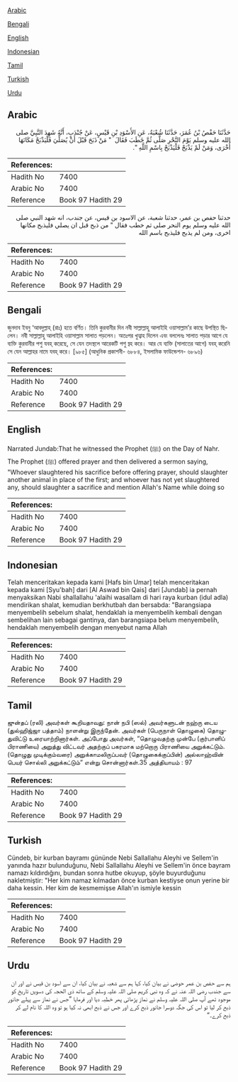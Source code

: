 [Arabic](#arabic)

[Bengali](#bengali)

[English](#english)

[Indonesian](#indonesian)

[Tamil](#tamil)

[Turkish](#turkish)

[Urdu](#urdu)

## Arabic


<div dir="rtl" lang="ar" style={{fontSize:'larger',backgroundColor:'#f8f9fa',padding:20}}>
حَدَّثَنَا حَفْصُ بْنُ عُمَرَ، حَدَّثَنَا شُعْبَةُ، عَنِ الأَسْوَدِ بْنِ قَيْسٍ، عَنْ جُنْدَبٍ، أَنَّهُ شَهِدَ النَّبِيَّ صلى الله عليه وسلم يَوْمَ النَّحْرِ صَلَّى ثُمَّ خَطَبَ فَقَالَ ‏ "‏ مَنْ ذَبَحَ قَبْلَ أَنْ يُصَلِّيَ فَلْيَذْبَحْ مَكَانَهَا أُخْرَى، وَمَنْ لَمْ يَذْبَحْ فَلْيَذْبَحْ بِاسْمِ اللَّهِ ‏"‏‏.‏
</div>
<div style={{backgroundColor:'#f8f9fa',padding:20, marginBottom: 10}}><table> <thead> <tr> <th>References:</th> <th></th> </tr> </thead> <tbody><tr><td>Hadith No</td><td>7400</td></tr><tr><td>Arabic No</td><td>7400</td></tr><tr><td>Reference</td><td>Book 97 Hadith 29</td></tr></tbody></table></div>


<div dir="rtl" lang="ar" style={{fontSize:'larger',backgroundColor:'#f8f9fa',padding:20}}>
حدثنا حفص بن عمر، حدثنا شعبة، عن الاسود بن قيس، عن جندب، انه شهد النبي صلى الله عليه وسلم يوم النحر صلى ثم خطب فقال " من ذبح قبل ان يصلي فليذبح مكانها اخرى، ومن لم يذبح فليذبح باسم الله
</div>
<div style={{backgroundColor:'#f8f9fa',padding:20, marginBottom: 10}}><table> <thead> <tr> <th>References:</th> <th></th> </tr> </thead> <tbody><tr><td>Hadith No</td><td>7400</td></tr><tr><td>Arabic No</td><td>7400</td></tr><tr><td>Reference</td><td>Book 97 Hadith 29</td></tr></tbody></table></div>

## Bengali


<div dir="ltr" lang="bn" style={{fontSize:'larger',backgroundColor:'#f8f9fa',padding:20}}>
জুনদাব ইবনু ‘আবদুল্লাহ্ (রাঃ) হতে বর্ণিত। তিনি কুরবানীর দিন নবী সাল্লাল্লাহু আলাইহি ওয়াসাল্লাম’র কাছে উপস্থিত ছিলেন। নবী সাল্লাল্লাহু আলাইহি ওয়াসাল্লাম সালাত পড়লেন। অতঃপর খুত্বাহ দিলেন এবং বললেনঃ সালাত পড়ার আগে যে ব্যক্তি কুরবানীর পশু যবহ্ করেছে, সে যেন তদস্থলে আরেকটি পশু য্বহ করে। আর যে ব্যক্তি (সালাতের আগে) যবহ্ করেনি সে যেন আল্লাহর নামে যবহ্ করে। [৯৮৫] (আধুনিক প্রকাশনী- ৬৮৮৪, ইসলামিক ফাউন্ডেশন- ৬৮৯৬)
</div>
<div style={{backgroundColor:'#f8f9fa',padding:20, marginBottom: 10}}><table> <thead> <tr> <th>References:</th> <th></th> </tr> </thead> <tbody><tr><td>Hadith No</td><td>7400</td></tr><tr><td>Arabic No</td><td>7400</td></tr><tr><td>Reference</td><td>Book 97 Hadith 29</td></tr></tbody></table></div>

## English


<div dir="ltr" lang="en" style={{fontSize:'larger',backgroundColor:'#f8f9fa',padding:20}}>
Narrated Jundab:That he witnessed the Prophet (ﷺ) on the Day of Nahr. The Prophet (ﷺ) offered prayer and then delivered a sermon saying, "Whoever slaughtered his sacrifice before offering prayer, should slaughter another animal in place of the first; and whoever has not yet slaughtered any, should slaughter a sacrifice and mention Allah's Name while doing so
</div>
<div style={{backgroundColor:'#f8f9fa',padding:20, marginBottom: 10}}><table> <thead> <tr> <th>References:</th> <th></th> </tr> </thead> <tbody><tr><td>Hadith No</td><td>7400</td></tr><tr><td>Arabic No</td><td>7400</td></tr><tr><td>Reference</td><td>Book 97 Hadith 29</td></tr></tbody></table></div>

## Indonesian


<div dir="ltr" lang="id" style={{fontSize:'larger',backgroundColor:'#f8f9fa',padding:20}}>
Telah menceritakan kepada kami [Hafs bin Umar] telah menceritakan kepada kami [Syu'bah] dari [Al Aswad bin Qais] dari [Jundab] ia pernah menyaksikan Nabi shallallahu 'alaihi wasallam di hari raya kurban (idul adla) mendirikan shalat, kemudian berkhutbah dan bersabda: "Barangsiapa menyembelih sebelum shalat, hendaklah ia menyembelih kembali dengan sembelihan lain sebagai gantinya, dan barangsiapa belum menyembelih, hendaklah menyembelih dengan menyebut nama Allah
</div>
<div style={{backgroundColor:'#f8f9fa',padding:20, marginBottom: 10}}><table> <thead> <tr> <th>References:</th> <th></th> </tr> </thead> <tbody><tr><td>Hadith No</td><td>7400</td></tr><tr><td>Arabic No</td><td>7400</td></tr><tr><td>Reference</td><td>Book 97 Hadith 29</td></tr></tbody></table></div>

## Tamil


<div dir="ltr" lang="ta" style={{fontSize:'larger',backgroundColor:'#f8f9fa',padding:20}}>
ஜுன்தப் (ரலி) அவர்கள் கூறியதாவது: நான் நபி (ஸல்) அவர்களுடன் நஹ்ரு டைய (துல்ஹிஜ்ஜா பத்தாம்) நாளன்று இருந்தேன். அவர்கள் (பெருநாள் தொழுகை) தொழுதுவிட்டு உரையாற்றினார்கள். அப்போது அவர்கள், “தொழுவதற்கு முன்பே (குர்பானிப் பிராணியை) அறுத்து விட்டவர் அதற்குப் பகரமாக மற்றொரு பிராணியை அறுக்கட்டும். (தொழுது முடிக்கும்வரை) அறுக்காமலிருப்பவர் (தொழுகைக்குப்பின்) அல்லாஹ்வின் பெயர் சொல்லி அறுக்கட்டும்” என்று சொன்னார்கள்.35 அத்தியாயம் : 97
</div>
<div style={{backgroundColor:'#f8f9fa',padding:20, marginBottom: 10}}><table> <thead> <tr> <th>References:</th> <th></th> </tr> </thead> <tbody><tr><td>Hadith No</td><td>7400</td></tr><tr><td>Arabic No</td><td>7400</td></tr><tr><td>Reference</td><td>Book 97 Hadith 29</td></tr></tbody></table></div>

## Turkish


<div dir="ltr" lang="tr" style={{fontSize:'larger',backgroundColor:'#f8f9fa',padding:20}}>
Cündeb, bir kurban bayramı gününde Nebi Sallallahu Aleyhi ve Sellem'in yanında hazır bulunduğunu, Nebi Sallallahu Aleyhi ve Sellem'in önce bayram namazı kıldırdığını, bundan sonra hutbe okuyup, şöyle buyurduğunu nakletmiştir: "Her kim namaz kılmadan önce kurban kestiyse onun yerine bir daha kessin. Her kim de kesmemişse Allah'ın ismiyle kessin
</div>
<div style={{backgroundColor:'#f8f9fa',padding:20, marginBottom: 10}}><table> <thead> <tr> <th>References:</th> <th></th> </tr> </thead> <tbody><tr><td>Hadith No</td><td>7400</td></tr><tr><td>Arabic No</td><td>7400</td></tr><tr><td>Reference</td><td>Book 97 Hadith 29</td></tr></tbody></table></div>

## Urdu


<div dir="rtl" lang="ur" style={{fontSize:'larger',backgroundColor:'#f8f9fa',padding:20}}>
ہم سے حفص بن عمر حوضی نے بیان کیا، کہا ہم سے شعبہ نے بیان کیا، ان سے اسود بن قیس نے اور ان سے جندب رضی اللہ عنہ نے کہ وہ نبی کریم صلی اللہ علیہ وسلم کے ساتھ ذی الحجہ کی دسویں تاریخ کو موجود تھے آپ صلی اللہ علیہ وسلم نے نماز پڑھائی پھر خطبہ دیا اور فرمایا ”جس نے نماز سے پہلے جانور ذبح کر لیا تو اس کی جگہ دوسرا جانور ذبح کرے اور جس نے ذبح ابھی نہ کیا ہو تو وہ اللہ کا نام لے کر ذبح کرے۔“
</div>
<div style={{backgroundColor:'#f8f9fa',padding:20, marginBottom: 10}}><table> <thead> <tr> <th>References:</th> <th></th> </tr> </thead> <tbody><tr><td>Hadith No</td><td>7400</td></tr><tr><td>Arabic No</td><td>7400</td></tr><tr><td>Reference</td><td>Book 97 Hadith 29</td></tr></tbody></table></div>